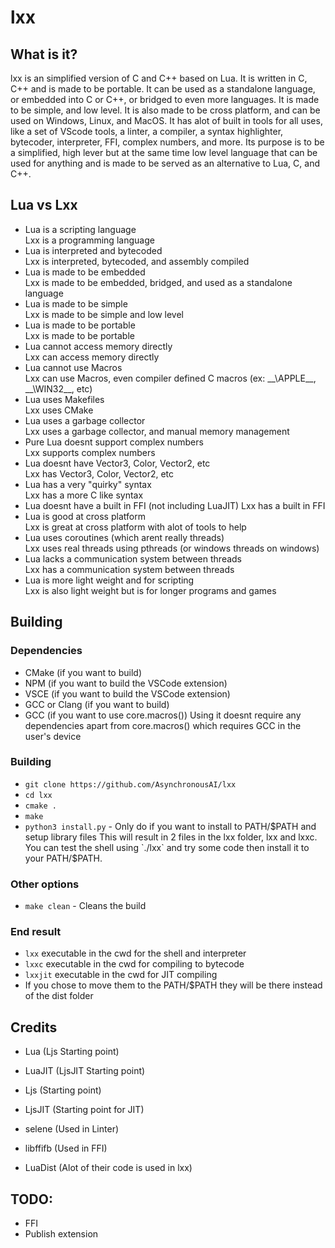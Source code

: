 # lxx
## What is it?
lxx is an simplified version of C and C++ based on Lua. It is written in C, C++ and is made to be portable. It can be used as a standalone language, or embedded into C or C++, or 
bridged to even more languages. It is made to be simple, and low level. It is also made to be cross platform, and can be used on Windows, Linux, and MacOS. It has alot of 
built in tools for all uses, like a set of VScode tools, a linter, a compiler, a syntax highlighter, bytecoder, interpreter, FFI, complex numbers, and more. Its purpose is to
be a simplified, high lever but at the same time low level language that can be used for anything and is made to be served as an alternative to Lua, C, and C++.

## Lua vs Lxx
- Lua is a scripting language                           
 Lxx is a programming language
- Lua is interpreted and bytecoded                      
 Lxx is interpreted, bytecoded, and assembly compiled
- Lua is made to be embedded                            
 Lxx is made to be embedded, bridged, and used as a standalone language
- Lua is made to be simple                              
 Lxx is made to be simple and low level
- Lua is made to be portable                            
 Lxx is made to be portable
- Lua cannot access memory directly                     
 Lxx can access memory directly
- Lua cannot use Macros                                 
 Lxx can use Macros, even compiler defined C macros (ex: _\_\APPLE\_\_, _\_\WIN32\_\_, etc)
- Lua uses Makefiles                                    
 Lxx uses CMake
- Lua uses a garbage collector                          
 Lxx uses a garbage collector, and manual memory management
- Pure Lua doesnt support complex numbers               
 Lxx supports complex numbers
- Lua doesnt have Vector3, Color, Vector2, etc          
 Lxx has Vector3, Color, Vector2, etc
- Lua has a very "quirky" syntax                        
 Lxx has a more C like syntax
- Lua doesnt have a built in FFI (not including LuaJIT) 
 Lxx has a built in FFI
- Lua is good at cross platform                         
 Lxx is great at cross platform with alot of tools to help
- Lua uses coroutines (which arent really threads)      
 Lxx uses real threads using pthreads (or windows threads on windows)
- Lua lacks a communication system between threads      
 Lxx has a communication system between threads
- Lua is more light weight and for scripting            
 Lxx is also light weight but is for longer programs and games
## Building
### Dependencies
- CMake (if you want to build)
- NPM (if you want to build the VSCode extension)
- VSCE (if you want to build the VSCode extension)
- GCC or Clang (if you want to build)
- GCC (if you want to use core.macros())
Using it doesnt require any dependencies apart from core.macros() which requires GCC in the user's device
### Building
- `git clone https://github.com/AsynchronousAI/lxx`
- `cd lxx`
- `cmake .`
- `make`
- `python3 install.py` - Only do if you want to install to PATH/$PATH and setup library files
This will result in 2 files in the lxx folder, lxx and lxxc. You can test the shell using `./lxx` and try
some code then install it to your PATH/$PATH.
### Other options
- `make clean` - Cleans the build
### End result
- `lxx` executable in the cwd for the shell and interpreter
- `lxxc` executable in the cwd for compiling to bytecode
- `lxxjit` executable in the cwd for JIT compiling
- If you chose to move them to the PATH/$PATH they will be there instead of the dist folder
## Credits
- Lua (Ljs Starting point)
- LuaJIT (LjsJIT Starting point)

- Ljs (Starting point)
- LjsJIT (Starting point for JIT)
- selene (Used in Linter)
- libffifb (Used in FFI)
- LuaDist (Alot of their code is used in lxx)

## TODO:
- FFI
- Publish extension